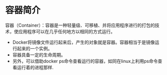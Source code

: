 # 容器简介

容器（Container）：容器是一种轻量级、可移植、并将应用程序进行的打包的技术，使应用程序可以在几乎任何地方以相同的方式运行。

- Docker将镜像文件运行起来后，产生的对象就是容器。容器相当于是镜像运行起来的一个实例。
- 容器具备一定的生命周期。
- 另外，可以借助docker ps命令查看运行的容器，如同在linux上利用ps命令查看运行着的进程那样.

